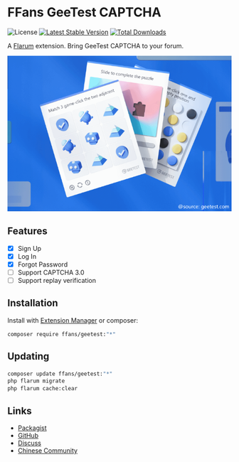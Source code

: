 # FFans GeeTest CAPTCHA

![License](https://img.shields.io/badge/license-MIT-blue.svg) [![Latest Stable Version](https://img.shields.io/packagist/v/ffans/geetest.svg)](https://packagist.org/packages/ffans/geetest) [![Total Downloads](https://img.shields.io/packagist/dt/ffans/geetest.svg)](https://packagist.org/packages/ffans/geetest)

A [Flarum](http://flarum.org) extension. Bring GeeTest CAPTCHA to your forum.

![img.png](img.png)

## Features
- [x] Sign Up
- [x] Log In
- [x] Forgot Password
- [ ] Support CAPTCHA 3.0
- [ ] Support replay verification

## Installation

Install with [Extension Manager](https://discuss.flarum.org/d/33955) or composer:

```sh
composer require ffans/geetest:"*"
```

## Updating

```sh
composer update ffans/geetest:"*"
php flarum migrate
php flarum cache:clear
```

## Links

- [Packagist](https://packagist.org/packages/ffans/geetest)
- [GitHub](https://github.com/ffans/geetest)
- [Discuss](https://discuss.flarum.org/d/34860)
- [Chinese Community](https://discuss.flarum.org.cn/d/15787)
